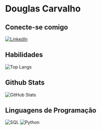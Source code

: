 # Douglas Carvalho


## Conecte-se comigo
[![LinkedIn](https://img.shields.io/badge/LinkedIn-000?style=for-the-badge&logo=linkedin&logoColor=0E76A8)](https://www.linkedin.com/douglascarvalho07/)

## Habilidades
![Top Langs](https://github-readme-stats-git-masterrstaa-rickstaa.vercel.app/api/top-langs/?username=dougcarvalho07&bg_color=000&border_color=30A3DC&title_color=E94D5F&text_color=FFF)


## Github Stats
![GitHub Stats](https://github-readme-stats.vercel.app/api?username=dougcarvalho07&theme=transparent&bg_color=000&border_color=30A3DC&show_icons=true&icon_color=30A3DC&title_color=E94D5F&text_color=FFF)


## Linguagens de Programação

![SQL](https://img.shields.io/badge/Sql-000?style=for-the-badge&logo=sql)
![Python](https://img.shields.io/badge/Python-000?style=for-the-badge&logo=python)

##
